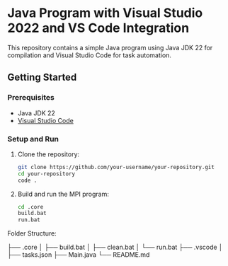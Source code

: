 # Java Program with Visual Studio 2022 and VS Code Integration

This repository contains a simple Java program using Java JDK 22 for compilation and Visual Studio Code for task automation.

## Getting Started

### Prerequisites

- Java JDK 22
- [Visual Studio Code](https://code.visualstudio.com/)

### Setup and Run

1. Clone the repository:
   ```sh
   git clone https://github.com/your-username/your-repository.git
   cd your-repository
   code .
   ```

2. Build and run the MPI program:

    ```sh
    cd .core
    build.bat
    run.bat
    ```

Folder Structure:

├── .core
│   ├── build.bat
│   ├── clean.bat
│   └── run.bat
├── .vscode
│   ├── tasks.json
├── Main.java
└── README.md
